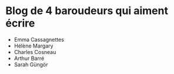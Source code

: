 # Blog de 4 baroudeurs qui aiment écrire

<ul>
    <li> Emma Cassagnettes </li>
    <li> Hélène Margary </li>
    <li> Charles Cosneau </li>
    <li> Arthur Barré </li>
    <li> Sarah Güngör </li>
</ul>